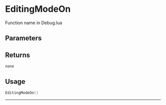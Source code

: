 # EditingModeOn
Function name in Debug.lua
## Parameters

## Returns
`none`
## Usage
```lua
EditingModeOn()
```
---
